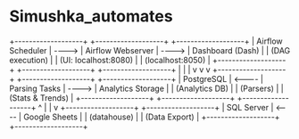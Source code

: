 # Simushka_automates

+-------------------+       +-------------------+       +-------------------+
| Airflow Scheduler | ----> | Airflow Webserver | ----> | Dashboard (Dash)  |
| (DAG execution)   |       | (UI: localhost:8080) |    | (localhost:8050)  |
+-------------------+       +-------------------+       +-------------------+
          |                        |                        |
          v                        v                        v
+-------------------+       +-------------------+       +-------------------+
| PostgreSQL        | <---- | Parsing Tasks     | ----> | Analytics Storage |
| (Analytics DB)    |       | (Parsers)         |       | (Stats & Trends)  |
+-------------------+       +-------------------+       +-------------------+
          ^                        |
          |                        v
+-------------------+       +-------------------+
| SQL Server        | <---- | Google Sheets     |
| (datahouse)      |       | (Data Export)     |
+-------------------+       +-------------------+
